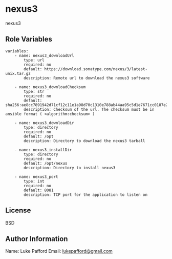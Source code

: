nexus3
=========

nexus3

Role Variables
--------------
```
variables:
	- name: nexus3_downloadUrl
		type: url
		required: no
		default: https://download.sonatype.com/nexus/3/latest-unix.tar.gz
		description: Remote url to download the nexus3 software

	- name: nexus3_downloadChecksum
		type: str
		required: no
		default: sha256:ae8cc7891942d71cf12c11e1a98d70c1310e788ab44aa95c5d1e7671cc0187e2
		description: Checksum of the url. The checksum must be in ansible format ( <algorithm:checksum> )

	- name: nexus3_downloadDir
		type: directory
		required: no
		default: /opt
		description: Directory to download the nexus3 tarball

	- name: nexus3_installDir
		type: directory
		required: no
		default: /opt/nexus
		description: Directory to install nexus3

	- name: nexus3_port
		type: int
		required: no
		default: 8081
		description: TCP port for the application to listen on
```

License
-------

BSD

Author Information
------------------
Name: Luke Pafford 
Email: lukepafford@gmail.com
